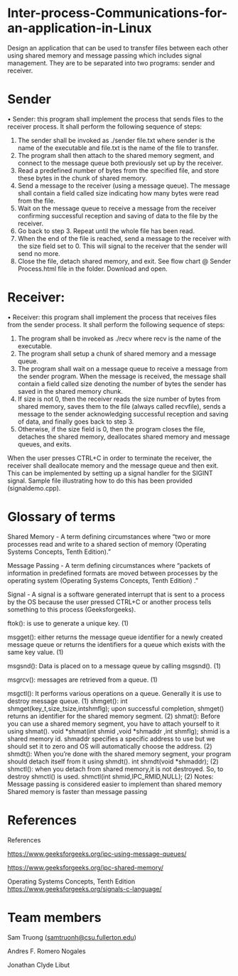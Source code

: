 # Inter-process-Communications-for-an-application-in-Linux
Design an application that can be used to transfer files between each other using shared memory and message passing which includes signal management. They are to be separated into two programs: sender and receiver. 

# Sender
• Sender: this program shall implement the process that sends files to the receiver process.
It shall perform the following sequence of steps:
1. The sender shall be invoked as ./sender file.txt where sender is the name of the executable and file.txt is the name of the file to transfer.
2. The program shall then attach to the shared memory segment, and connect to the message queue both previously set up by the receiver.
3. Read a predefined number of bytes from the specified file, and store these bytes in the chunk of shared memory.
4. Send a message to the receiver (using a message queue). The message shall contain a field called size indicating how many bytes were read from the file.
5. Wait on the message queue to receive a message from the receiver confirming successful reception and saving of data to the file by the receiver.
6. Go back to step 3. Repeat until the whole file has been read.
7. When the end of the file is reached, send a message to the receiver with the size field set to 0. This will signal to the receiver that the sender will send no more.
8. Close the file, detach shared memory, and exit.
See flow chart @ Sender Process.html file in the folder. Download and open.

# Receiver:
• Receiver: this program shall implement the process that receives files from the sender process. It shall perform the following sequence of steps:
1. The program shall be invoked as ./recv where recv is the name of the executable.
2. The program shall setup a chunk of shared memory and a message queue.
3. The program shall wait on a message queue to receive a message from the sender program. When the message is received, the message shall contain a field called size denoting the number of bytes the sender has saved in the shared memory chunk.
4. If size is not 0, then the receiver reads the size number of bytes from shared memory, saves them to the file (always called recvfile), sends a message to the sender acknowledging successful reception and saving of data, and finally goes back to step 3.
5. Otherwise, if the size field is 0, then the program closes the file, detaches the shared memory, deallocates shared memory and message queues, and exits.

When the user presses CTRL+C in order to terminate the receiver, the receiver shall deallocate memory and the message queue and then exit. This can be implemented by setting up a signal handler for the SIGINT signal. Sample file illustrating how to do this has been provided (signaldemo.cpp).

# Glossary of terms

Shared Memory - A term defining circumstances where “two or more processes read and write to a shared section of memory (Operating Systems Concepts, Tenth Edition).”

Message Passing - A term defining circumstances where “packets of information in predefined formats are moved between processes by the operating system (Operating Systems Concepts, Tenth Edition) .”

Signal - A signal is a software generated interrupt that is sent to a process by the OS because the user pressed CTRL+C or another process tells something to this process (Geeksforgeeks). 

ftok(): is use to generate a unique key. (1)

msgget(): either returns the message queue identifier for a newly created message queue or returns the identifiers for a queue which exists with the same key value. (1)

msgsnd(): Data is placed on to a message queue by calling msgsnd(). (1)

msgrcv(): messages are retrieved from a queue. (1)

msgctl(): It performs various operations on a queue. Generally it is use to destroy message queue. (1)
shmget(): int shmget(key_t,size_tsize,intshmflg); upon successful completion, shmget() returns an identifier for the shared memory segment. (2)
shmat(): Before you can use a shared memory segment, you have to attach yourself to it using shmat(). void *shmat(int shmid ,void *shmaddr ,int shmflg); shmid is a shared memory id. shmaddr specifies a specific address to use but we should set it to zero and OS will automatically choose the address. (2)
shmdt(): When you’re done with the shared memory segment, your program should detach itself from it using shmdt(). int shmdt(void *shmaddr); (2)
shmctl(): when you detach from shared memory,it is not destroyed. So, to destroy shmctl() is used. shmctl(int shmid,IPC_RMID,NULL); (2)
Notes:
Message passing is considered easier to implement than shared memory
Shared memory is faster than message passing

# References

References

https://www.geeksforgeeks.org/ipc-using-message-queues/  

https://www.geeksforgeeks.org/ipc-shared-memory/ 

Operating Systems Concepts, Tenth Edition 
https://www.geeksforgeeks.org/signals-c-language/

# Team members

Sam Truong (samtruonh@csu.fullerton.edu)

Andres F. Romero Nogales

Jonathan Clyde Libut
